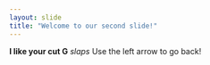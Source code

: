```yaml
---
layout: slide
title: "Welcome to our second slide!"
---
```

**I like your cut G** _slaps_
Use the left arrow to go back!
